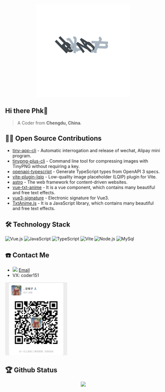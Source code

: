 <div align="center" ><img width="300px" src="./hello_world.svg" /></div>

## Hi there Phk👋

> A Coder from **Chengdu, China**.

## 🤾‍♂️ Open Source Contributions

- [tiny-app-cli](https://github.com/phk422/tiny-app-cli) - Automatic interrogation and release of wechat, Alipay mini program.
- [tinypng-plus-cli](https://github.com/phk422/tinypng-plus-cli) - Command line tool for compressing images with TinyPNG without requiring a key.
- [openapi-typescript](https://github.com/drwpow/openapi-typescript) - Generate TypeScript types from OpenAPI 3 specs.
- [vite-plugin-lqip](https://github.com/drwpow/vite-plugin-lqip) - Low-quality image placeholder (LQIP) plugin for Vite.
- [astro](https://github.com/withastro/astro) - The web framework for content-driven websites.
- [vue-txt-anime](https://github.com/phk422/vue-txt-anime) - It is a vue component, which contains many beautiful and free text effects.
- [vue3-signature](https://github.com/WangShayne/vue3-signature) - Electronic signature for Vue3.
- [TxtAnime.js](https://github.com/mohamedfrindi/TxtAnime.js) - It is a JavaScript library, which contains many beautiful and free text effects.

## 🛠 Technology Stack

![Vue.js](https://img.shields.io/badge/Vue.js-4FC08D?logo=vuedotjs&logoColor=fff&style=flat)
![JavaScript](https://img.shields.io/badge/JavaScript-092E20?logo=javascript&logoColor=fff&style=flat)
![TypeScript](https://img.shields.io/badge/TypeScript-F7DF1E?logo=typescript&logoColor=000&style=flat)
![Vite](https://img.shields.io/badge/Vite-4FC08D?logo=vite&logoColor=fff&style=flat)
![Node.js](https://img.shields.io/badge/Node.js-61DAFB?logo=nodedotjs&logoColor=000&style=flat)
![MySql](https://img.shields.io/badge/mysql-4479A1?logo=mysql&logoColor=000&style=flat)

## ☎️ Contact Me

- <img height="10" src="https://api.iconify.design/fxemoji:email.svg"> [Email](mailto:penghongkun422@gmail.com)
- VX: coder151
<img src="https://github.com/phk422/videoproject-vue/blob/master/img/image-20200817121128341.png" width="200" />

## 🏆 Github Status

<!-- <div align="center"> <img height="137px" src="https://github-readme-stats.vercel.app/api?username=phk422&hide_title=true&hide_border=true&show_icons=true&line_height=21&text_color=000&icon_color=000&bg_color=0,ea6161,ffc64d,fffc4d,52fa5a&theme=graywhite" /> </div> -->

<div align="center"> <img src="https://github-readme-stats.vercel.app/api/top-langs/?username=phk422&theme=transparent&layout=compact"> </div>

<!-- <div align="center"> <img src="https://github-profile-trophy.vercel.app/?username=phk422&theme=tokyonight&no-bg=true" /> </div> -->
